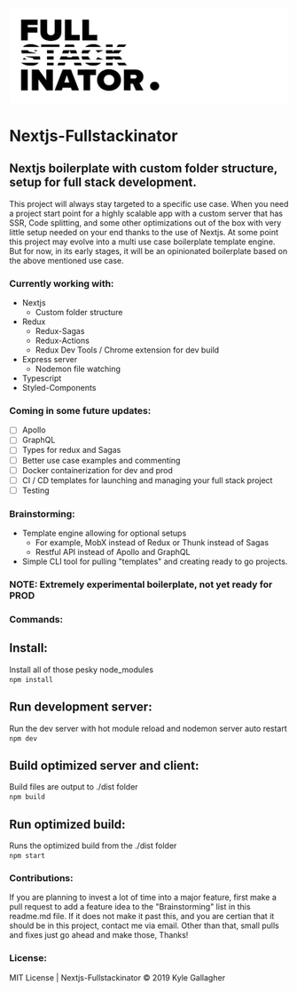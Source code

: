 ![nextjs fullstackinator](logo.jpg)

# Nextjs-Fullstackinator
## Nextjs boilerplate with custom folder structure, setup for full stack development.

This project will always stay targeted to a specific use case. When you need a project start point for a highly scalable app with a custom server that has SSR, Code splitting, and some other optimizations out of the box with very little setup needed on your end thanks to the use of Nextjs. At some point this project may evolve into a multi use case boilerplate template engine. But for now, in its early stages, it will be an opinionated boilerplate based on the above mentioned use case.

### Currently working with:
- Nextjs
  - Custom folder structure
- Redux
  - Redux-Sagas
  - Redux-Actions
  - Redux Dev Tools / Chrome extension for dev build
- Express server
  - Nodemon file watching
- Typescript
- Styled-Components

### Coming in some future updates:
- [ ] Apollo
- [ ] GraphQL
- [ ] Types for redux and Sagas
- [ ] Better use case examples and commenting
- [ ] Docker containerization for dev and prod
- [ ] CI / CD templates for launching and managing your full stack project
- [ ] Testing

### Brainstorming:
- Template engine allowing for optional setups
  - For example, MobX instead of Redux or Thunk instead of Sagas
  - Restful API instead of Apollo and GraphQL
- Simple CLI tool for pulling "templates" and creating ready to go projects.

### NOTE: Extremely experimental boilerplate, not yet ready for PROD  
### Commands:
## Install:
Install all of those pesky node_modules<br>
`npm install`<br>
## Run development server:
Run the dev server with hot module reload and nodemon server auto restart<br>
`npm dev`<br>
## Build optimized server and client:
Build files are output to ./dist folder<br>
`npm build`<br>
## Run optimized build:
Runs the optimized build from the ./dist folder<br>
`npm start`<br>

### Contributions:
If you are planning to invest a lot of time into a major feature, first make a pull request to add a feature idea to the "Brainstorming" list in this readme.md file. If it does not make it past this, and you are certian that it should be in this project, contact me via email. Other than that, small pulls and fixes just go ahead and make those, Thanks!

### License:
MIT License | Nextjs-Fullstackinator © 2019 Kyle Gallagher